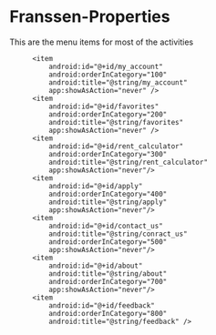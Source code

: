 # Franssen-Properties

This are the menu items for most of the activities 

<menu xmlns:android="http://schemas.android.com/apk/res/android"
    xmlns:app="http://schemas.android.com/apk/res-auto"
    xmlns:tools="http://schemas.android.com/tools"
    tools:context="com.example.edwingariza.franssenproperties.ScrollingActivity">
    <item
        android:id="@+id/action_settings"
        android:orderInCategory="500"
        android:title="@string/action_settings"
        app:showAsAction="never" />

    <item
        android:id="@+id/my_account"
        android:orderInCategory="100"
        android:title="@string/my_account"
        app:showAsAction="never" />
    <item
        android:id="@+id/favorites"
        android:orderInCategory="200"
        android:title="@string/favorites"
        app:showAsAction="never" />
    <item
        android:id="@+id/rent_calculator"
        android:orderInCategory="300"
        android:title="@string/rent_calculator"
        app:showAsAction="never"/>
    <item
        android:id="@+id/apply"
        android:orderInCategory="400"
        android:title="@string/apply"
        app:showAsAction="never"/>
    <item
        android:id="@+id/contact_us"
        android:title="@string/conract_us"
        android:orderInCategory="500"
        app:showAsAction="never"/>
    <item
        android:id="@+id/about"
        android:title="@string/about"
        android:orderInCategory="700"
        app:showAsAction="never"/>
    <item
        android:id="@+id/feedback"
        android:orderInCategory="800"
        android:title="@string/feedback" />

</menu>
